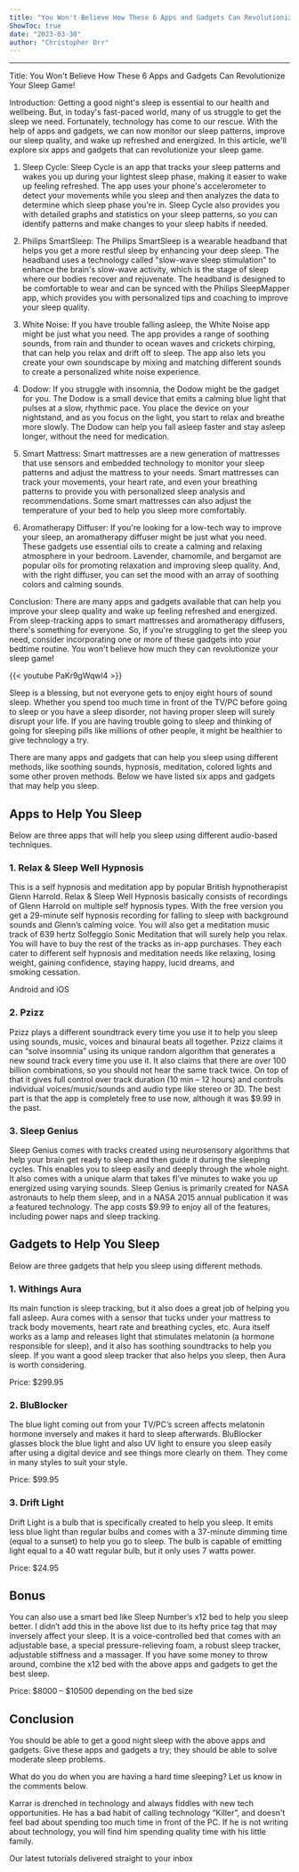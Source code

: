 ```yaml
---
title: "You Won't Believe How These 6 Apps and Gadgets Can Revolutionize Your Sleep Game!"
ShowToc: true 
date: "2023-03-30"
author: "Christopher Orr"
---
```

*****
Title: You Won't Believe How These 6 Apps and Gadgets Can Revolutionize Your Sleep Game!

Introduction:
Getting a good night's sleep is essential to our health and wellbeing. But, in today's fast-paced world, many of us struggle to get the sleep we need. Fortunately, technology has come to our rescue. With the help of apps and gadgets, we can now monitor our sleep patterns, improve our sleep quality, and wake up refreshed and energized. In this article, we'll explore six apps and gadgets that can revolutionize your sleep game.

1. Sleep Cycle:
Sleep Cycle is an app that tracks your sleep patterns and wakes you up during your lightest sleep phase, making it easier to wake up feeling refreshed. The app uses your phone's accelerometer to detect your movements while you sleep and then analyzes the data to determine which sleep phase you're in. Sleep Cycle also provides you with detailed graphs and statistics on your sleep patterns, so you can identify patterns and make changes to your sleep habits if needed.

2. Philips SmartSleep:
The Philips SmartSleep is a wearable headband that helps you get a more restful sleep by enhancing your deep sleep. The headband uses a technology called "slow-wave sleep stimulation" to enhance the brain's slow-wave activity, which is the stage of sleep where our bodies recover and rejuvenate. The headband is designed to be comfortable to wear and can be synced with the Philips SleepMapper app, which provides you with personalized tips and coaching to improve your sleep quality.

3. White Noise:
If you have trouble falling asleep, the White Noise app might be just what you need. The app provides a range of soothing sounds, from rain and thunder to ocean waves and crickets chirping, that can help you relax and drift off to sleep. The app also lets you create your own soundscape by mixing and matching different sounds to create a personalized white noise experience.

4. Dodow:
If you struggle with insomnia, the Dodow might be the gadget for you. The Dodow is a small device that emits a calming blue light that pulses at a slow, rhythmic pace. You place the device on your nightstand, and as you focus on the light, you start to relax and breathe more slowly. The Dodow can help you fall asleep faster and stay asleep longer, without the need for medication.

5. Smart Mattress:
Smart mattresses are a new generation of mattresses that use sensors and embedded technology to monitor your sleep patterns and adjust the mattress to your needs. Smart mattresses can track your movements, your heart rate, and even your breathing patterns to provide you with personalized sleep analysis and recommendations. Some smart mattresses can also adjust the temperature of your bed to help you sleep more comfortably.

6. Aromatherapy Diffuser:
If you're looking for a low-tech way to improve your sleep, an aromatherapy diffuser might be just what you need. These gadgets use essential oils to create a calming and relaxing atmosphere in your bedroom. Lavender, chamomile, and bergamot are popular oils for promoting relaxation and improving sleep quality. And, with the right diffuser, you can set the mood with an array of soothing colors and calming sounds.

Conclusion:
There are many apps and gadgets available that can help you improve your sleep quality and wake up feeling refreshed and energized. From sleep-tracking apps to smart mattresses and aromatherapy diffusers, there's something for everyone. So, if you're struggling to get the sleep you need, consider incorporating one or more of these gadgets into your bedtime routine. You won't believe how much they can revolutionize your sleep game!

{{< youtube PaKr9gWqwl4 >}} 



Sleep is a blessing, but not everyone gets to enjoy eight hours of sound sleep. Whether you spend too much time in front of the TV/PC before going to sleep or you have a sleep disorder, not having proper sleep will surely disrupt your life. If you are having trouble going to sleep and thinking of going for sleeping pills like millions of other people, it might be healthier to give technology a try.
 
There are many apps and gadgets that can help you sleep using different methods, like soothing sounds, hypnosis, meditation, colored lights and some other proven methods. Below we have listed six apps and gadgets that may help you sleep.
 
## Apps to Help You Sleep
 
Below are three apps that will help you sleep using different audio-based techniques.
 
### 1. Relax & Sleep Well Hypnosis
 

 
This is a self hypnosis and meditation app by popular British hypnotherapist Glenn Harrold. Relax & Sleep Well Hypnosis basically consists of recordings of Glenn Harrold on multiple self hypnosis types. With the free version you get a 29-minute self hypnosis recording for falling to sleep with background sounds and Glenn’s calming voice. You will also get a meditation music track of 639 hertz Solfeggio Sonic Meditation that will surely help you relax. You will have to buy the rest of the tracks as in-app purchases. They each cater to different self hypnosis and meditation needs like relaxing, losing weight, gaining confidence, staying happy, lucid dreams, and smoking cessation.
 
Android and iOS
 
### 2. Pzizz
 
Pzizz plays a different soundtrack every time you use it to help you sleep using sounds, music, voices and binaural beats all together. Pzizz claims it can “solve insomnia” using its unique random algorithm that generates a new sound track every time you use it. It also claims that there are over 100 billion combinations, so you should not hear the same track twice. On top of that it gives full control over track duration (10 min – 12 hours) and controls individual voices/music/sounds and audio type like stereo or 3D. The best part is that the app is completely free to use now, although it was $9.99 in the past.
 
### 3. Sleep Genius
 
Sleep Genius comes with tracks created using neurosensory algorithms that help your brain get ready to sleep and then guide it during the sleeping cycles. This enables you to sleep easily and deeply through the whole night. It also comes with a unique alarm that takes fI’ve minutes to wake you up energized using varying sounds. Sleep Genius is primarily created for NASA astronauts to help them sleep, and in a NASA 2015 annual publication it was a featured technology. The app costs $9.99 to enjoy all of the features, including power naps and sleep tracking.
 
## Gadgets to Help You Sleep
 
Below are three gadgets that help you sleep using different methods.
 
### 1. Withings Aura
 
Its main function is sleep tracking, but it also does a great job of helping you fall asleep. Aura comes with a sensor that tucks under your mattress to track body movements, heart rate and breathing cycles, etc. Aura itself works as a lamp and releases light that stimulates melatonin (a hormone responsible for sleep), and it also has soothing soundtracks to help you sleep. If you want a good sleep tracker that also helps you sleep, then Aura is worth considering.
 
Price: $299.95
 
### 2. BluBlocker
 
The blue light coming out from your TV/PC’s screen affects melatonin hormone inversely and makes it hard to sleep afterwards. BluBlocker glasses block the blue light and also UV light to ensure you sleep easily after using a digital device and see things more clearly on them. They come in many styles to suit your style.
 
Price: $99.95
 
### 3. Drift Light
 
Drift Light is a bulb that is specifically created to help you sleep. It emits less blue light than regular bulbs and comes with a 37-minute dimming time (equal to a sunset) to help you go to sleep. The bulb is capable of emitting light equal to a 40 watt regular bulb, but it only uses 7 watts power.
 
Price: $24.95
 
## Bonus
 
You can also use a smart bed like Sleep Number’s x12 bed to help you sleep better. I didn’t add this in the above list due to its hefty price tag that may inversely affect your sleep. It is a voice-controlled bed that comes with an adjustable base, a special pressure-relieving foam, a robust sleep tracker, adjustable stiffness and a massager. If you have some money to throw around, combine the x12 bed with the above apps and gadgets to get the best sleep.
 
Price: $8000 – $10500 depending on the bed size
 
## Conclusion
 
You should be able to get a good night sleep with the above apps and gadgets. Give these apps and gadgets a try; they should be able to solve moderate sleep problems.
 
What do you do when you are having a hard time sleeping? Let us know in the comments below.
 
Karrar is drenched in technology and always fiddles with new tech opportunities. He has a bad habit of calling technology “Killer”, and doesn't feel bad about spending too much time in front of the PC. If he is not writing about technology, you will find him spending quality time with his little family.
 
Our latest tutorials delivered straight to your inbox




